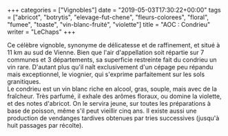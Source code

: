 +++
categories = ["Vignobles"]
date = "2019-05-03T17:30:22+00:00"
tags = ["abricot", "botrytis", "elevage-fut-chene", "fleurs-colorees", "floral", "fumee", "toaste", "vin-blanc-fruité", "violette"] 
title = "AOC : Condrieu"
writer = "LeChaps"
+++

Ce célèbre vignoble, synonyme de délicatesse et de raffinement, et situé à 11 km au sud de Vienne. Bien que l'air d'appellation soit répartie sur 7 communes et 3 départements, sa superficie restreinte fait du condrieu un vin rare. D'autant plus qu'il naît exclusivement d'un cépage peu répandu mais exceptionnel, le viognier, qui s'exprime parfaitement sur les sols granitiques.  
Le condrieu est un vin blanc riche en alcool, gras, souple, mais avec de la fraîcheur. Très parfumé, il exhale des arômes floraux, ou domine la violette, et des notes d'abricot. On le servira jeune, sur toutes les préparations à base de poisson, même s'il peut vieillir cinq ans. Il existe aussi une production de vendanges tardives obtenues par tries successives (jusqu'à huit passages par récolte).
